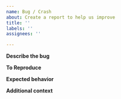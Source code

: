 ```yaml
---
name: Bug / Crash
about: Create a report to help us improve
title: ''
labels: ''
assignees: ''

---
```


<!-- Before filling this out, read the following guidelines for submitting issues 
 !! Failure to follow these guidelines will result in your issue being immediately closed
 !! Repeatedly failing to follow these guidelines will result in your account being blocked from submitting issues !!-->

<!-- 
== GUIDELINES ==
• Please do not copy and paste log outputs here.  Please upload them as a txt file attachment. 

!!! DO NOT SUBMIT THE FOLLOWING !!!
• Issues installing the DPDK. If you follow the steps in the readme, you will have no issues.
• Questions or issues about the modding features themselves. (If you do something incorrectly while using this software, that's on you, not a bug.)

Again, this is only to report bugs and crashes with this software that are actually caused by the software itself, -->

**Describe the bug**
<!-- A clear and concise description of what the bug is. -->

**To Reproduce**
<!-- Steps to reproduce the behavior -->


**Expected behavior**
<!-- A clear and concise description of what you expected to happen. -->


**Additional context**
<!-- Add any other context about the problem here. -->
